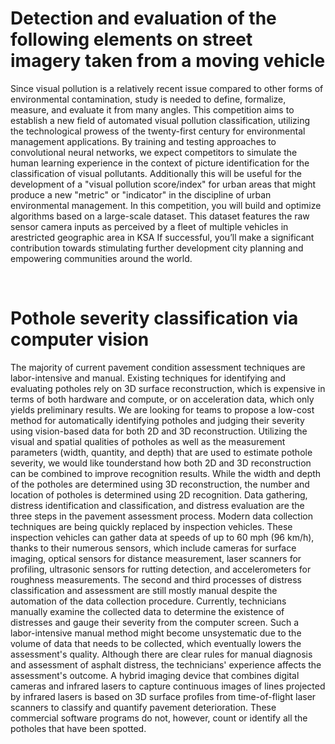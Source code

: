 # Detection and evaluation of the following elements on street imagery taken from a moving vehicle

Since visual pollution is a relatively recent issue compared to other forms of environmental contamination, study is needed to define, formalize, measure, and evaluate it from many angles. This competition aims to establish a new field of automated visual pollution classification, utilizing the technological prowess of the twenty-first century for environmental management applications.
By training and testing approaches to convolutional neural networks, we expect competitors to simulate the human learning experience in the context of picture identification for the classification of visual pollutants.
Additionally this will be useful for the development of a "visual pollution score/index" for urban areas that might produce a new "metric" or "indicator" in the discipline of urban environmental management.
In this competition, you will build and optimize algorithms based on a large-scale dataset. This dataset features the raw sensor camera inputs as perceived by a fleet of multiple vehicles in arestricted geographic area in KSA
If successful, you’ll make a significant contribution towards stimulating further development city planning and empowering communities around the world.

</br>

# Pothole severity classification via computer vision

The majority of current pavement condition assessment techniques are labor-intensive and manual. Existing techniques for identifying and evaluating potholes rely on 3D surface reconstruction, which is expensive in terms of both hardware and compute, or on acceleration data, which only yields preliminary results. We are looking for teams to propose a low-cost method for automatically identifying potholes and judging their severity using vision-based data for both 2D and 3D reconstruction.
Utilizing the visual and spatial qualities of potholes as well as the measurement parameters (width, quantity, and depth) that are used to estimate pothole severity, we would like tounderstand how both 2D and 3D reconstruction can be combined to improve recognition results. While the width and depth of the potholes are determined using 3D reconstruction, the number and location of potholes is determined using 2D recognition.
Data gathering, distress identification and classification, and distress evaluation are the three steps in the pavement assessment process. Modern data collection techniques are being quickly replaced by inspection vehicles. These inspection vehicles can gather data at speeds of up to 60 mph (96 km/h), thanks to their numerous sensors, which include cameras for surface imaging, optical sensors for distance measurement, laser scanners for profiling, ultrasonic sensors for rutting detection, and accelerometers for roughness measurements. The second and third processes of distress classification and assessment are still mostly manual despite the automation of the data collection procedure. Currently, technicians manually examine the collected data to determine the existence of distresses and gauge their severity from the computer screen. Such a labor-intensive manual method might become unsystematic due to the volume of data that needs to be collected, which eventually lowers the assessment's quality.
Although there are clear rules for manual diagnosis and assessment of asphalt distress, the technicians' experience affects the assessment's outcome. A hybrid imaging device that combines digital cameras and infrared lasers to capture continuous images of lines projected by infrared lasers is based on 3D surface profiles from time-of-flight laser scanners to classify and quantify pavement deterioration. These commercial software programs do not, however, count or identify all the potholes that have been spotted.

